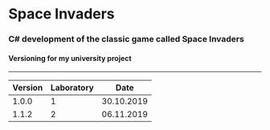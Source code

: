 # Space Invaders
### C# development of the classic game called Space Invaders

#### Versioning for my university project
---
Version | Laboratory | Date
--- | --- | ---
1.0.0 | 1 | 30.10.2019
1.1.2 | 2 | 06.11.2019
